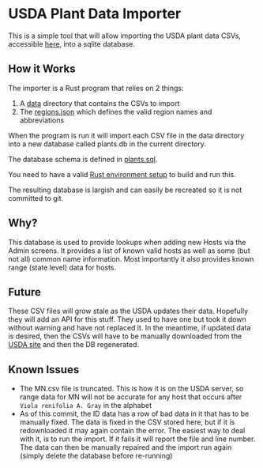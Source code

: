 # USDA Plant Data Importer

This is a simple tool that will allow importing the USDA plant data CSVs, accessible [here](https://plants.sc.egov.usda.gov/home/downloads), into a sqlite database.

## How it Works

The importer is a Rust program that relies on 2 things:

1. A [data](data) directory that contains the CSVs to import
1. The [regions.json](regions.json) which defines the valid region names and abbreviations

When the program is run it will import each CSV file in the data directory into a new database called plants.db in the current directory.

The database schema is defined in [plants.sql](plants.sql).

You need to have a valid [Rust environment setup](https://rust-lang.github.io/rustup/) to build and run this.

The resulting database is largish and can easily be recreated so it is not committed to git.

## Why?

This database is used to provide lookups when adding new Hosts via the Admin screens. It provides a list of known valid hosts as well as some (but not all) common name information. Most importantly it also provides known range (state level) data for hosts.

## Future

These CSV files will grow stale as the USDA updates their data. Hopefully they will add an API for this stuff. They used to have one but took it down without warning and have not replaced it. In the meantime, if updated data is desired, then the CSVs will have to be manually downloaded from the [USDA site](https://plants.sc.egov.usda.gov/home/downloads) and then the DB regenerated.

## Known Issues

- The MN.csv file is truncated. This is how it is on the USDA server, so range data for MN will not be accurate for any host that occurs after `Viola renifolia A. Gray` in the alphabet
- As of this commit, the ID data has a row of bad data in it that has to be manually fixed. The data is fixed in the CSV stored here, but if it is redownloaded it may again contain the error. The easiest way to deal with it, is to run the import. If it fails it will report the file and line number. The data can then be manually repaired and the import run again (simply delete the database before re-running)